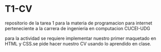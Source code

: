 # T1-CV

repositorio de la tarea 1 para la materia de programacion para internet perteneciente a la carrera de ingenieria en computacion CUCEI-UDG

para la actividad se requiere implementar nuestro primer maquetado en HTML y CSS.se pide hacer nuestro CV usando lo aprendido en clase.
